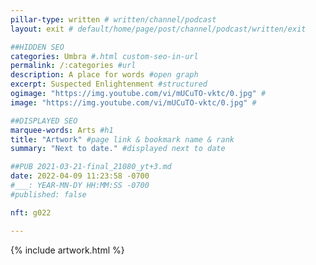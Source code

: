 ```yaml
---
pillar-type: written # written/channel/podcast
layout: exit # default/home/page/post/channel/podcast/written/exit

##HIDDEN SEO
categories: Umbra #.html custom-seo-in-url
permalink: /:categories #url
description: A place for words #open graph
excerpt: Suspected Enlightenment #structured
ogimage: "https://img.youtube.com/vi/mUCuTO-vktc/0.jpg" #
image: "https://img.youtube.com/vi/mUCuTO-vktc/0.jpg" #

##DISPLAYED SEO
marquee-words: Arts #h1
title: "Artwork" #page link & bookmark name & rank
summary: "Next to date." #displayed next to date

##PUB 2021-03-21-final_21080_yt+3.md
date: 2022-04-09 11:23:58 -0700
#___: YEAR-MN-DY HH:MM:SS -0700
#published: false

nft: g022

---
```

{% include artwork.html %}
